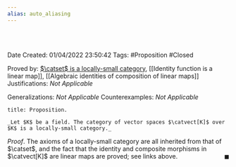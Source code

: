 ```yaml
---
alias: auto_aliasing
---
```


<br />
<br />

Date Created: 01/04/2022 23:50:42
Tags: #Proposition #Closed

Proved by:  [$\catset$ is a locally-small category](Category%20of%20sets%20is%20a%20locally-small%20category.md), [[Identity function is a linear map]], [[Algebraic identities of composition of linear maps]]
Justifications: _Not Applicable_

Generalizations: _Not Applicable_
Counterexamples: _Not Applicable_

``` ad-Proposition
title: Proposition.

_Let $K$ be a field. The category of vector spaces $\catvect[K]$ over $K$ is a locally-small category._

```

_Proof_. The axioms of a locally-small category are all inherited from that of $\catset$, and the fact that the identity and composite morphisms in $\catvect[K]$ are linear maps are proved; see links above.<span style="float:right;">$\blacksquare$</span>
